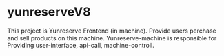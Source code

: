 # yunreserveV8
This project is Yunreserve Frontend (in machine). Provide users perchase and sell products on this machine.
Yunreserve-machine is responsible for Providing user-interface, api-call, machine-controll.
